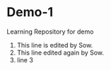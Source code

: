 # Demo-1
Learning Repository for demo

1. This line is edited by Sow.
1. This line edited again by Sow.
1. line 3